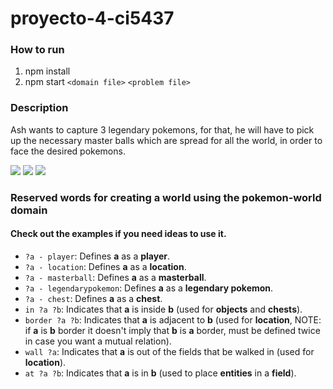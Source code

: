# proyecto-4-ci5437

### How to run

1. npm install
2. npm start  `<domain file>` `<problem file>`

### Description

Ash wants to capture 3 legendary pokemons, for that, he will have to pick up the necessary master balls which are spread for all the world, in order to face the desired pokemons.

![](https://raw.githubusercontent.com/PokeAPI/sprites/master/sprites/pokemon/243.png)
![](https://raw.githubusercontent.com/PokeAPI/sprites/master/sprites/pokemon/244.png)
![](https://raw.githubusercontent.com/PokeAPI/sprites/master/sprites/pokemon/245.png)

### Reserved words for creating a world using the pokemon-world domain

#### Check out the examples if you need ideas to use it.

- `?a - player`: Defines **a** as a **player**.
- `?a - location`: Defines **a** as a **location**.
- `?a - masterball`: Defines **a** as a **masterball**.
- `?a - legendarypokemon`: Defines **a** as a **legendary pokemon**.
- `?a - chest`: Defines **a** as a **chest**.
- `in ?a ?b`: Indicates that **a** is inside **b** (used for **objects** and **chests**).
- `border ?a ?b`: Indicates that **a** is adjacent to **b** (used for **location**, NOTE: if **a** is **b** border it doesn't imply that **b** is **a** border, must be defined twice in case you want a mutual relation).
- `wall ?a`: Indicates that **a** is out of the fields that be walked in (used for **location**).
- `at ?a ?b`: Indicates that **a** is in **b** (used to place **entities** in a **field**).
